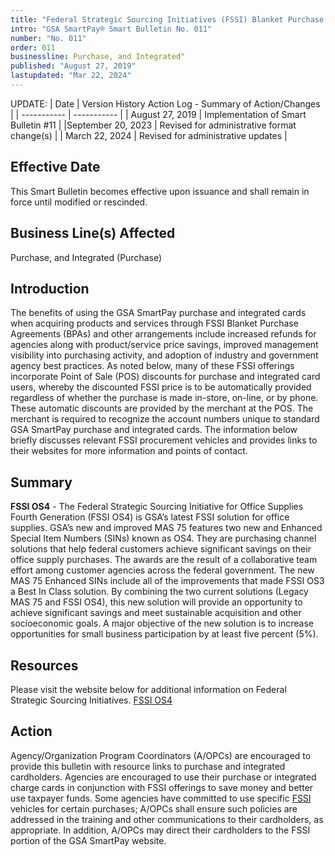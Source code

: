 ```yaml
---
title: "Federal Strategic Sourcing Initiatives (FSSI) Blanket Purchase Agreements (BPAs)"
intro: "GSA SmartPay® Smart Bulletin No. 011"
number: "No. 011"
order: 011
businessline: Purchase, and Integrated"
published: "August 27, 2019"
lastupdated: "Mar 22, 2024"
---
```


UPDATE:
| Date | Version History Action Log - Summary of Action/Changes |
| ----------- | ----------- |
| August 27, 2019 | Implementation of Smart Bulletin #11 |
|September 20, 2023 | Revised for administrative format change(s) |
| March 22, 2024 | Revised for administrative updates |

## Effective Date

This Smart Bulletin becomes effective upon issuance and shall remain in force until modified or rescinded.


## Business Line(s) Affected

Purchase, and Integrated (Purchase)


## Introduction

The benefits of using the GSA SmartPay purchase and integrated cards when acquiring products and services through FSSI Blanket Purchase Agreements (BPAs) and other arrangements include increased refunds for agencies along with product/service price savings, improved management visibility into purchasing activity, and adoption of industry and government agency best practices. As noted below, many of these FSSI offerings incorporate Point of Sale (POS) discounts for purchase and integrated card users, whereby the discounted FSSI price is to be automatically provided regardless of whether the purchase is made in-store, on-line, or by phone. These automatic discounts are provided by the merchant at the POS. The merchant is required to recognize the account numbers unique to standard GSA SmartPay purchase and integrated cards. The information below briefly discusses relevant FSSI procurement vehicles and provides links to their websites for more information and points of contact.


## Summary

**FSSI OS4** - The Federal Strategic Sourcing Initiative for Office Supplies Fourth Generation (FSSI OS4) is GSA’s latest FSSI solution for office supplies. GSA’s new and improved MAS 75 features two new and Enhanced Special Item Numbers (SINs) known as OS4. They are purchasing channel solutions that help federal customers achieve significant savings on their office supply purchases. The awards are the result of a collaborative team effort among customer agencies across the federal government. The new MAS 75 Enhanced SINs include all of the improvements that made FSSI OS3 a Best In Class solution. By combining the two current solutions (Legacy MAS 75 and FSSI OS4), this new solution will provide an opportunity to achieve significant savings and meet sustainable acquisition and other socioeconomic goals. A major objective of the new solution is to increase opportunities for small business participation by at least five percent (5%). 


## Resources

Please visit the website below for additional information on Federal Strategic Sourcing Initiatives. 
[FSSI OS4](https://www.gsa.gov/buy-through-us/purchasing-programs/federal-strategic-sourcing-initiative/fssi-os4) 


## Action

Agency/Organization Program Coordinators (A/OPCs) are encouraged to provide this bulletin with resource links to purchase and integrated cardholders. Agencies are encouraged to use their purchase or integrated charge cards in conjunction with FSSI offerings to save money and better use taxpayer funds. Some agencies have committed to use specific [FSSI](https://www.gsa.gov/buy-through-us/purchasing-programs/federal-strategic-sourcing-initiative/fssi-os4) vehicles for certain purchases; A/OPCs shall ensure 
such policies are addressed in the training and other communications to their cardholders, as appropriate. In addition, A/OPCs may direct their cardholders to the FSSI portion of the GSA SmartPay website.